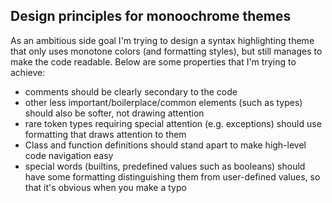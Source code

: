 Design principles for monoochrome themes
----------------------------------------

As an ambitious side goal I'm trying to design a syntax highlighting theme that
only uses monotone colors (and formatting styles), but still manages to make
the code readable. Below are some properties that I'm trying to achieve:

- comments should be clearly secondary to the code
- other less important/boilerplace/common elements (such as types) should also
  be softer, not drawing attention
- rare token types requiring special attention (e.g. exceptions) should use
  formatting that draws attention to them
- Class and function definitions should stand apart to make high-level code
  navigation easy
- special words (builtins, predefined values such as booleans) should have some
  formatting distinguishing them from user-defined values, so that it's obvious
  when you make a typo

